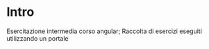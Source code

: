 # Intro

Esercitazione intermedia corso angular;
Raccolta di esercizi eseguiti utilizzando un portale
